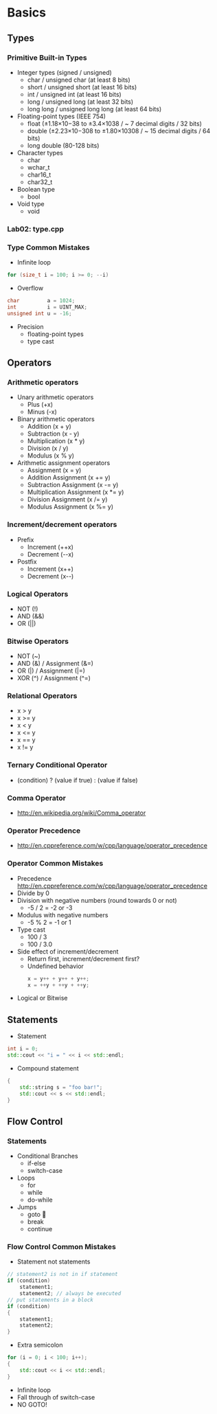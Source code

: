 # Basics

## Types
### Primitive Built-in Types
- Integer types (signed / unsigned)
  - char      / unsigned char       (at least 8 bits)
  - short     / unsigned short      (at least 16 bits)
  - int       / unsigned int        (at least 16 bits)
  - long      / unsigned long       (at least 32 bits)
  - long long / unsigned long long  (at least 64 bits)
- Floating-point types (IEEE 754)
  - float        (±1.18×10−38 to ±3.4×1038    / ~ 7 decimal digits   / 32 bits)
  - double       (±2.23×10−308 to ±1.80×10308 / ~ 15  decimal digits / 64 bits)
  - long double  (80-128 bits)
- Character types
  - char
  - wchar_t
  - char16_t
  - char32_t
- Boolean type
  - bool
- Void type
  - void

### Lab02: type.cpp

### Type Common Mistakes
- Infinite loop
```c++
for (size_t i = 100; i >= 0; --i)
```
- Overflow
```c++
char         a = 1024;
int          i = UINT_MAX;
unsigned int u = -16;
```
- Precision
  - floating-point types
  - type cast

## Operators
### Arithmetic operators
- Unary arithmetic operators
  - Plus (+x)
  - Minus (-x)
- Binary arithmetic operators
  - Addition (x + y)
  - Subtraction (x - y)
  - Multiplication (x * y)
  - Division (x / y)
  - Modulus (x % y)
- Arithmetic assignment operators
  - Assignment (x = y)
  - Addition Assignment (x += y)
  - Subtraction Assignment (x -= y)
  - Multiplication Assignment (x *= y)
  - Division Assignment (x /= y)
  - Modulus  Assignment (x %= y)

### Increment/decrement operators
- Prefix
  - Increment (++x)
  - Decrement (--x)
- Postfix
  - Increment (x++)
  - Decrement (x--)

### Logical Operators
- NOT (!)
- AND (&&)
- OR  (||)

### Bitwise Operators
- NOT (~)
- AND (&) / Assignment (&=)
- OR  (|) / Assignment (|=)
- XOR (^) / Assignment (^=)

### Relational Operators
- x > y
- x >= y
- x < y
- x <= y
- x == y
- x != y

### Ternary Conditional Operator
- (condition) ? (value if true) : (value if false)

### Comma Operator
- http://en.wikipedia.org/wiki/Comma_operator

### Operator Precedence
- http://en.cppreference.com/w/cpp/language/operator_precedence

### Operator Common Mistakes
- Precedence
  http://en.cppreference.com/w/cpp/language/operator_precedence
- Divide by 0
- Division with negative numbers (round towards 0 or not)
  - -5 / 2 = -2 or -3
- Modulus with negative numbers
  - -5 % 2 = -1 or 1
- Type cast
  - 100 / 3
  - 100 / 3.0
- Side effect of increment/decrement
  - Return first, increment/decrement first?
  - Undefined behavior
    ```c++
    x = y++ + y++ + y++;
    x = ++y + ++y + ++y;
    ```
- Logical or Bitwise

## Statements
- Statement
```c++
int i = 0;
std::cout << "i = " << i << std::endl;
```
- Compound statement
```c++
{
    std::string s = "foo bar!";
    std::cout << s << std::endl;
}
```

## Flow Control
### Statements
- Conditional Branches
  - if-else
  - switch-case
- Loops
  - for
  - while
  - do-while
- Jumps
  - goto :no_entry_sign:
  - break
  - continue

### Flow Control Common Mistakes
- Statement not statements
```c++
// statement2 is not in if statement
if (condition)
    statement1;
    statement2; // always be executed
// put statements in a block
if (condition)
{
    statement1;
    statement2;
}
```
- Extra semicolon
```c++
for (i = 0; i < 100; i++);
{
    std::cout << i << std::endl;
}
```
- Infinite loop
- Fall through of switch-case
- NO GOTO!

